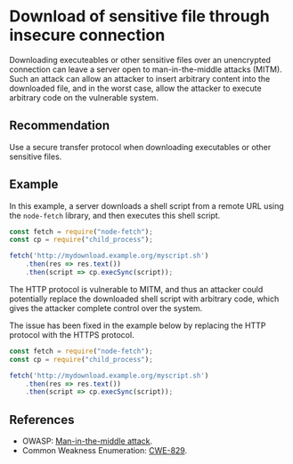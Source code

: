 # Download of sensitive file through insecure connection
Downloading executeables or other sensitive files over an unencrypted connection can leave a server open to man-in-the-middle attacks (MITM). Such an attack can allow an attacker to insert arbitrary content into the downloaded file, and in the worst case, allow the attacker to execute arbitrary code on the vulnerable system.


## Recommendation
Use a secure transfer protocol when downloading executables or other sensitive files.


## Example
In this example, a server downloads a shell script from a remote URL using the `node-fetch` library, and then executes this shell script.


```javascript
const fetch = require("node-fetch");
const cp = require("child_process");

fetch('http://mydownload.example.org/myscript.sh')
    .then(res => res.text())
    .then(script => cp.execSync(script));
```
The HTTP protocol is vulnerable to MITM, and thus an attacker could potentially replace the downloaded shell script with arbitrary code, which gives the attacker complete control over the system.

The issue has been fixed in the example below by replacing the HTTP protocol with the HTTPS protocol.


```javascript
const fetch = require("node-fetch");
const cp = require("child_process");

fetch('http://mydownload.example.org/myscript.sh')
    .then(res => res.text())
    .then(script => cp.execSync(script));
```

## References
* OWASP: [Man-in-the-middle attack](https://owasp.org/www-community/attacks/Man-in-the-middle_attack).
* Common Weakness Enumeration: [CWE-829](https://cwe.mitre.org/data/definitions/829.html).

